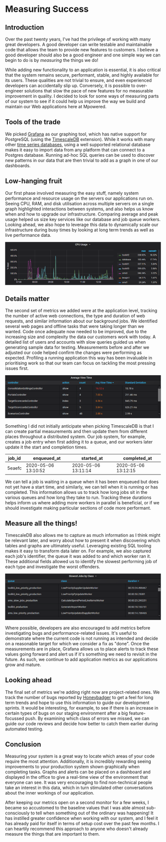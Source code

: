 # Measuring Success

## Introduction

Over the past twenty years, I've had the privilege of working with many great
developers. A good developer can write testable and maintainable code that
allows the team to provide new features to customers. I believe a good developer
should also be a good engineer and one simple way we can begin to do is by
*measuring* the things we do!

While adding new functionality to an application is essential, it is also
critical that the system remains secure, performant, stable, and highly
available for its users. These qualities are not trivial to ensure, and even
experienced developers can accidentally slip up. Conversely, it is possible to
over-engineer solutions that slow the pace of new features for no measurable
improvement in quality. I decided to look for some ways of measuring parts of
our system to see if it could help us improve the way we build and maintain our
Web applications here at Mpowered.

## Tools of the trade

We picked [Grafana](https://grafana.com) as our graphing tool, which has native
support for PostgreSQL (using the [TimescaleDB](https://www.timescale.com)
extension). While it works with many other
[time series databases](https://en.wikipedia.org/wiki/Time_series_database),
using a well supported relational database makes it easy to import data from any
platform that can connect to a Postgres database. Running ad-hoc SQL queries can
be used to discover new patterns in our data that are then trivial to add as a
graph in one of our dashboards.

## Low-hanging fruit

Our first phase involved measuring the easy stuff, namely system performance and
resource usage on the servers our applications run on. Seeing CPU, RAM, and disk
utilisation across multiple servers on a single graph highlighted interactions
between systems, and also helps us know when and how to upgrade our
infrastructure. Comparing average and peak usage helped us size key services
like our database and job queue workers. Looking ahead, we also hope to leverage
this data to dynamically scale our infrastructure during busy times by looking
at long term trends as well as live performance data.

![CPU utilisation graph](img/cpu.png)

## Details matter

The second set of metrics we added were at the application level, tracking the
number of active web connections, the type and duration of web requests, and
similar information about our background jobs. We identified several web pages
and offline tasks that were taking longer than we wanted. Code once adequate now
needed to be improved, due to the increasing size and complexity the data our
customers work with today. A detailed list of users and accounts with slow
queries guided us when generating sample data for testing. Measurements before
and after we adjusted our code helped confirm the changes were performing as
expected. Profiling a running application this way has been invaluable in
prioritising work so that our team can focus on tackling the most pressing
issues first.

![Web request times by type](img/view.png)

Something I did not initially anticipate when picking TimescaleDB is that I can
create partial measurements and then update them from different places
throughout a distributed system. Our job system, for example, creates a job
entry when first adding it to a queue, and our workers later update it the start
and completion times.

| job_id | enqueued_at         | started_at          | completed_at        |
| ------ | ------------------- | ------------------- | ------------------- |
| 5eaefc | 2020-05-06 13:10:52 | 2020-05-06 13:11:14 | 2020-05-06 13:12:15 |

We can tell a job is waiting in a queue when it has been enqueued but does not
yet have a start time, and similarly, we can tell when it is running or has
completed. This information allows us to track how long jobs sit in the various
queues and how long they take to run. Tracking these durations helps inform us
where adding more workers in parallel is beneficial, or if we should investigate
making particular sections of code more performant.

## Measure all the things!

TimescaleDB also allows me to capture as much information as I think might be
relevant later, and worry about how to present it when discovering which tables
and graphs are ultimately useful. Leveraging existing SQL tooling makes it easy
to transform data later on. For example, we also captured each job's identifier,
the queue it was added to and which worker ran it. These additional fields
allowed us to identify the slowest performing job of each type and investigate
the worst offenders.

![Slow jobs by type](img/jobs.png)

Where possible, developers are also encouraged to add metrics before
investigating bugs and performance-related issues. It's useful to demonstrate
where the current code is not running as intended and decide on a reasonable
target for which we consider a fix as "done". Once the measurements are in
place, Grafana allows us to place alerts to track these values going forward and
alert us if it's something we need to revisit in the future. As such, we
continue to add application metrics as our applications grow and mature.

## Looking ahead

The final set of metrics we're adding right now are project-related ones. We
track the number of bugs reported by [Honeybadger](https://app.honeybadger.io/)
to get a feel for long term trends and hope to use this information to guide our
development sprints. It would be interesting, for example, to see if there is an
increase in certain types of bugs on our staging environment after a big
feature-focussed push. By examining which class of errors we missed, we can
guide our code reviews and decide how better to catch them earlier during
automated testing.

## Conclusion

Measuring your system is a great way to locate which areas of your code require
the most attention. Additionally, it is incredibly rewarding seeing improvements
to your production system shown graphically when completing tasks. Graphs and
alerts can be placed on a dashboard and displayed in the office to give a
real-time view of the environment that everyone can see. It was very encouraging
to find non-technical people take an interest in this data, which in turn
stimulated other conversations about the inner workings of our application.

After keeping our metrics open on a second monitor for a few weeks, I became so
accustomed to the baseline values that I was able almost sub-consciously to tell
when something out of the ordinary was happening! It has instilled greater
confidence when working with our system, and I feel it has already paid for
itself in terms of setup cost over the past few months. I can heartily recommend
this approach to anyone who doesn't already measure the things that are
important to them.